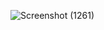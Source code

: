 ![Screenshot (1261)](https://github.com/user-attachments/assets/68590d5b-7a08-4129-8501-30d03f05fbb5)
